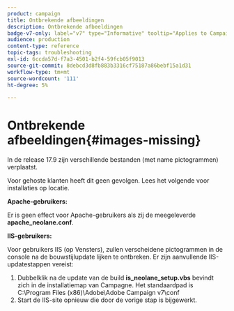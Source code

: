 ```yaml
---
product: campaign
title: Ontbrekende afbeeldingen
description: Ontbrekende afbeeldingen
badge-v7-only: label="v7" type="Informative" tooltip="Applies to Campaign Classic v7 only"
audience: production
content-type: reference
topic-tags: troubleshooting
exl-id: 6ccda57d-f7a3-4501-b2f4-59fcb05f9013
source-git-commit: 8debcd3d8fb883b3316cf75187a86bebf15a1d31
workflow-type: tm+mt
source-wordcount: '111'
ht-degree: 5%

---
```


# Ontbrekende afbeeldingen{#images-missing}



In de release 17.9 zijn verschillende bestanden (met name pictogrammen) verplaatst.

Voor gehoste klanten heeft dit geen gevolgen. Lees het volgende voor installaties op locatie.

**Apache-gebruikers:**

Er is geen effect voor Apache-gebruikers als zij de meegeleverde **apache_neolane.conf**.

**IIS-gebruikers:**

Voor gebruikers IIS (op Vensters), zullen verscheidene pictogrammen in de console na de bouwstijlupdate lijken te ontbreken. Er zijn aanvullende IIS-updatestappen vereist:

1. Dubbelklik na de update van de build **is_neolane_setup.vbs** bevindt zich in de installatiemap van Campagne. Het standaardpad is C:\Program Files (x86)\Adobe\Adobe Campaign v7\conf
1. Start de IIS-site opnieuw die door de vorige stap is bijgewerkt.
